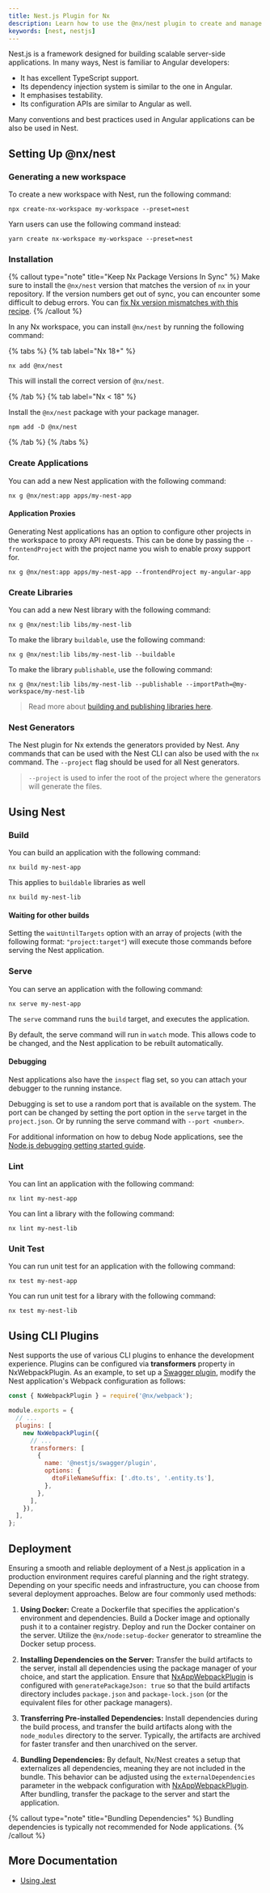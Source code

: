 ```yaml
---
title: Nest.js Plugin for Nx
description: Learn how to use the @nx/nest plugin to create and manage Nest.js applications and libraries in your Nx workspace, including setup and generators.
keywords: [nest, nestjs]
---
```


Nest.js is a framework designed for building scalable server-side applications. In many ways, Nest is familiar to Angular developers:

- It has excellent TypeScript support.
- Its dependency injection system is similar to the one in Angular.
- It emphasises testability.
- Its configuration APIs are similar to Angular as well.

Many conventions and best practices used in Angular applications can be also be used in Nest.

## Setting Up @nx/nest

### Generating a new workspace

To create a new workspace with Nest, run the following command:

```shell
npx create-nx-workspace my-workspace --preset=nest
```

Yarn users can use the following command instead:

```shell
yarn create nx-workspace my-workspace --preset=nest
```

### Installation

{% callout type="note" title="Keep Nx Package Versions In Sync" %}
Make sure to install the `@nx/nest` version that matches the version of `nx` in your repository. If the version numbers get out of sync, you can encounter some difficult to debug errors. You can [fix Nx version mismatches with this recipe](/recipes/tips-n-tricks/keep-nx-versions-in-sync).
{% /callout %}

In any Nx workspace, you can install `@nx/nest` by running the following command:

{% tabs %}
{% tab label="Nx 18+" %}

```shell {% skipRescope=true %}
nx add @nx/nest
```

This will install the correct version of `@nx/nest`.

{% /tab %}
{% tab label="Nx < 18" %}

Install the `@nx/nest` package with your package manager.

```shell
npm add -D @nx/nest
```

{% /tab %}
{% /tabs %}

### Create Applications

You can add a new Nest application with the following command:

```shell
nx g @nx/nest:app apps/my-nest-app
```

#### Application Proxies

Generating Nest applications has an option to configure other projects in the workspace to proxy API requests. This can be done by passing the `--frontendProject` with the project name you wish to enable proxy support for.

```shell
nx g @nx/nest:app apps/my-nest-app --frontendProject my-angular-app
```

### Create Libraries

You can add a new Nest library with the following command:

```shell
nx g @nx/nest:lib libs/my-nest-lib
```

To make the library `buildable`, use the following command:

```shell
nx g @nx/nest:lib libs/my-nest-lib --buildable
```

To make the library `publishable`, use the following command:

```shell
nx g @nx/nest:lib libs/my-nest-lib --publishable --importPath=@my-workspace/my-nest-lib
```

> Read more about [building and publishing libraries here](/concepts/buildable-and-publishable-libraries).

### Nest Generators

The Nest plugin for Nx extends the generators provided by Nest. Any commands that can be used with the Nest CLI can also be used with the `nx` command. The `--project` flag should be used for all Nest generators.

> `--project` is used to infer the root of the project where the generators will generate the files.

## Using Nest

### Build

You can build an application with the following command:

```shell
nx build my-nest-app
```

This applies to `buildable` libraries as well

```shell
nx build my-nest-lib
```

#### Waiting for other builds

Setting the `waitUntilTargets` option with an array of projects (with the following format: `"project:target"`) will execute those commands before serving the Nest application.

### Serve

You can serve an application with the following command:

```shell
nx serve my-nest-app
```

The `serve` command runs the `build` target, and executes the application.

By default, the serve command will run in `watch` mode. This allows code to be changed, and the Nest application to be rebuilt automatically.

#### Debugging

Nest applications also have the `inspect` flag set, so you can attach your debugger to the running instance.

Debugging is set to use a random port that is available on the system. The port can be changed by setting the port option in the `serve` target in the `project.json`. Or by running the serve command with `--port <number>`.

For additional information on how to debug Node applications, see the [Node.js debugging getting started guide](https://nodejs.org/en/docs/guides/debugging-getting-started/#inspector-clients).

### Lint

You can lint an application with the following command:

```shell
nx lint my-nest-app
```

You can lint a library with the following command:

```shell
nx lint my-nest-lib
```

### Unit Test

You can run unit test for an application with the following command:

```shell
nx test my-nest-app
```

You can run unit test for a library with the following command:

```shell
nx test my-nest-lib
```

## Using CLI Plugins

Nest supports the use of various CLI plugins to enhance the development experience. Plugins can be configured via **transformers** property in NxWebpackPlugin.
As an example, to set up a [Swagger plugin](https://docs.nestjs.com/openapi/cli-plugin), modify the Nest application's Webpack configuration as follows:

```javascript
const { NxWebpackPlugin } = require('@nx/webpack');

module.exports = {
  // ...
  plugins: [
    new NxWebpackPlugin({
      // ...
      transformers: [
        {
          name: '@nestjs/swagger/plugin',
          options: {
            dtoFileNameSuffix: ['.dto.ts', '.entity.ts'],
          },
        },
      ],
    }),
  ],
};
```

## Deployment

Ensuring a smooth and reliable deployment of a Nest.js application in a production environment requires careful planning and the right strategy. Depending on your specific needs and infrastructure, you can choose from several deployment approaches. Below are four commonly used methods:

1. **Using Docker:**
   Create a Dockerfile that specifies the application's environment and dependencies. Build a Docker image and optionally push it to a container registry. Deploy and run the Docker container on the server. Utilize the `@nx/node:setup-docker` generator to streamline the Docker setup process.

2. **Installing Dependencies on the Server:**
   Transfer the build artifacts to the server, install all dependencies using the package manager of your choice, and start the application. Ensure that [NxAppWebpackPlugin](/recipes/webpack/webpack-plugins#nxappwebpackplugin) is configured with `generatePackageJson: true` so that the build artifacts directory includes `package.json` and `package-lock.json` (or the equivalent files for other package managers).

3. **Transferring Pre-installed Dependencies:**
   Install dependencies during the build process, and transfer the build artifacts along with the `node_modules` directory to the server. Typically, the artifacts are archived for faster transfer and then unarchived on the server.

4. **Bundling Dependencies:**
   By default, Nx/Nest creates a setup that externalizes all dependencies, meaning they are not included in the bundle. This behavior can be adjusted using the `externalDependencies` parameter in the webpack configuration with [NxAppWebpackPlugin](/recipes/webpack/webpack-plugins#nxappwebpackplugin). After bundling, transfer the package to the server and start the application.

{% callout type="note" title="Bundling Dependencies" %}
Bundling dependencies is typically not recommended for Node applications.
{% /callout %}

## More Documentation

- [Using Jest](/nx-api/jest)
